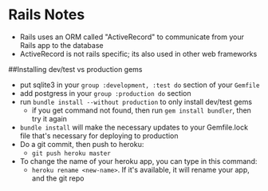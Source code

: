 # Rails Notes

- Rails uses an ORM called "ActiveRecord" to communicate from your Rails app to the database
- ActiveRecord is not rails specific; its also used in other web frameworks

##Installing dev/test vs production gems

- put sqlite3 in your `group :development, :test do` section of your `Gemfile`
- add postgress in your `group :production do` section
- run `bundle install --without production` to only install dev/test gems
    - if you get command not found, then run `gem install bundler`, then try it again
- `bundle install` will make the necessary updates to your Gemfile.lock file that's necessary
  for deploying to production
- Do a git commit, then push to heroku:
    - `git push heroku master`
- To change the name of your heroku app, you can type in this command:
    - `heroku rename <new-name>`.  If it's available, it will rename your app, and the git repo

